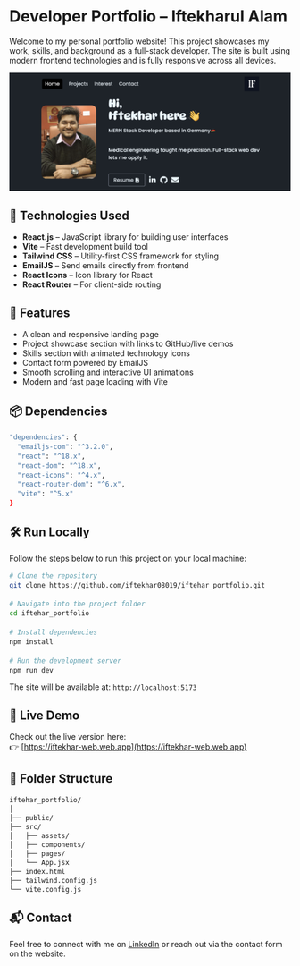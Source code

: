 # Developer Portfolio – Iftekharul Alam

Welcome to my personal portfolio website! This project showcases my work, skills, and background as a full-stack developer. The site is built using modern frontend technologies and is fully responsive across all devices.

![Screenshot](./src/assets/portfolio.png) 

## 🔧 Technologies Used

- **React.js** – JavaScript library for building user interfaces
- **Vite** – Fast development build tool
- **Tailwind CSS** – Utility-first CSS framework for styling
- **EmailJS** – Send emails directly from frontend
- **React Icons** – Icon library for React
- **React Router** – For client-side routing

## 🚀 Features

- A clean and responsive landing page
- Project showcase section with links to GitHub/live demos
- Skills section with animated technology icons
- Contact form powered by EmailJS
- Smooth scrolling and interactive UI animations
- Modern and fast page loading with Vite

## 📦 Dependencies

```bash
"dependencies": {
  "emailjs-com": "^3.2.0",
  "react": "^18.x",
  "react-dom": "^18.x",
  "react-icons": "^4.x",
  "react-router-dom": "^6.x",
  "vite": "^5.x"
}
```

## 🛠️ Run Locally

Follow the steps below to run this project on your local machine:

```bash
# Clone the repository
git clone https://github.com/iftekhar08019/iftehar_portfolio.git

# Navigate into the project folder
cd iftehar_portfolio

# Install dependencies
npm install

# Run the development server
npm run dev
```

The site will be available at: `http://localhost:5173`

## 🔗 Live Demo

Check out the live version here:  
👉 [https://iftekhar-web.web.app](https://iftekhar-web.web.app)

## 📁 Folder Structure

```
iftehar_portfolio/
│
├── public/
├── src/
│   ├── assets/
│   ├── components/
│   ├── pages/
│   └── App.jsx
├── index.html
├── tailwind.config.js
└── vite.config.js
```

## 📬 Contact

Feel free to connect with me on [LinkedIn](https://www.linkedin.com/in/mdiftekharulalam21/) or reach out via the contact form on the website.
